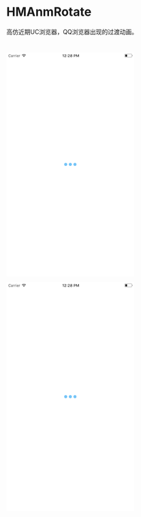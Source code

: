 # HMAnmRotate
高仿近期UC浏览器，QQ浏览器出现的过渡动画。
<h1></h1>
<img src="https://github.com/qimuya3/HMAnmRotate/blob/master/gif/gif1.png" width = "300" height = "522" alt="图片名称" align=center />

 ![image](https://github.com/qimuya3/HMAnmRotate/blob/master/gif/gif1.png)

